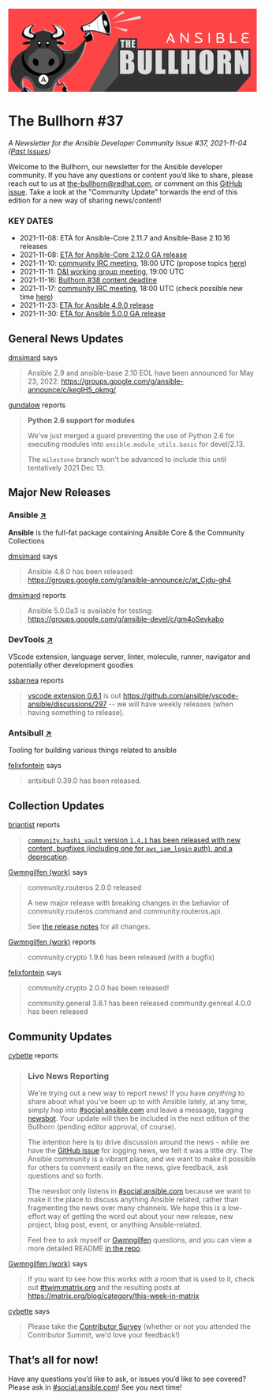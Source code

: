 ![](../assets/img/bullhorn-banner-mango.png)

# The Bullhorn #37

*A Newsletter for the Ansible Developer Community*
*Issue #37, 2021-11-04 ([Past Issues](https://us19.campaign-archive.com/home/?u=56d874e027110e35dea0e03c1&id=d6635f5420))*

Welcome to the Bullhorn, our newsletter for the Ansible developer community. If you have any questions or content you’d like to share, please reach out to us at the-bullhorn@redhat.com, or comment on this [GitHub issue](https://github.com/ansible/community/issues/546). Take a look at the "Community Update" torwards the end of this edition for a new way of sharing news/content!

### KEY DATES

* 2021-11-08: ETA for Ansible-Core 2.11.7 and Ansible-Base 2.10.16 releases
* 2021-11-08: [ETA for Ansible-Core 2.12.0 GA release](https://docs.ansible.com/ansible-core/devel/roadmap/ROADMAP_2_12.html)
* 2021-11-10: [community IRC meeting](https://github.com/ansible/community/issues/539), 18:00 UTC (propose topics [here](https://github.com/ansible-community/community-topics/issues))
* 2021-11-11: [D&I working group meeting](https://github.com/ansible/community/issues/577), 19:00 UTC
* 2021-11-16: [Bullhorn #38 content deadline](https://github.com/ansible/community/issues/546)
* 2021-11-17: [community IRC meeting](https://github.com/ansible/community/issues/539), 18:00 UTC (check possible new time [here](https://github.com/ansible-community/community-topics/issues/48))
* 2021-11-23: [ETA for Ansible 4.9.0 release](https://docs.ansible.com/ansible/devel/roadmap/COLLECTIONS_4.html)
* 2021-11-30: [ETA for Ansible 5.0.0 GA release](https://docs.ansible.com/ansible/devel/roadmap/COLLECTIONS_5.html)

## General News Updates

[dmsimard](https://matrix.to/#/@dmsimard:matrix.org) says

> Ansible 2.9 and ansible-base 2.10 EOL have been announced for May 23, 2022: https://groups.google.com/g/ansible-announce/c/kegIH5_okmg/

[gundalow](https://github.com/gundalow) reports

> **Python 2.6 support for modules**
> 
> We've just merged a guard preventing the use of Python 2.6 for executing modules into `ansible.module_utils.basic` for devel/2.13.
> 
> The `milestone` branch won't be advanced to include this until tentatively 2021 Dec 13.

## Major New Releases

### Ansible [↗](https://github.com/ansible-collections)

**Ansible** is the full-fat package containing Ansible Core & the Community Collections

[dmsimard](https://matrix.to/#/@dmsimard:matrix.org) says

> Ansible 4.8.0 has been released: https://groups.google.com/g/ansible-announce/c/at_Cjdu-gh4

[dmsimard](https://matrix.to/#/@dmsimard:matrix.org) reports

> Ansible 5.0.0a3 is available for testing: https://groups.google.com/g/ansible-devel/c/gm4oSevkabo

### DevTools [↗](https://github.com/ansible/vscode-ansible)

VScode extension, language server, linter, molecule, runner, navigator and potentially other development goodies

[ssbarnea](https://matrix.to/#/@ssbarnea:matrix.org) reports

> [vscode extension 0.6.1](https://marketplace.visualstudio.com/items?itemName=redhat.ansible) is out https://github.com/ansible/vscode-ansible/discussions/297 -- we will have weekly releases (when having something to release).

### Antsibull [↗](https://github.com/ansible-community/antsibull)

Tooling for building various things related to ansible

[felixfontein](https://github.com/felixfontein) says

> antsibull 0.39.0 has been released.

## Collection Updates

[briantist](https://github.com/briantist) reports

> [`community.hashi_vault` version `1.4.1` has been released with new content, bugfixes (including one for `aws_iam_login` auth), and a deprecation](https://github.com/ansible-collections/community.hashi_vault/releases/tag/1.4.1).

[Gwmngilfen (work)](https://matrix.to/#/@gwmngilfen:ansible.im) says

> community.routeros 2.0.0 released
> 
> A new major release with breaking changes in the behavior of community.routeros.command and community.routeros.api.
> 
> See [the release notes](https://github.com/ansible-collections/community.routeros/blob/main/CHANGELOG.rst) for all changes.

[Gwmngilfen (work)](https://matrix.to/#/@gwmngilfen:ansible.im) reports

> community.crypto 1.9.6 has been released (with a bugfix)

[felixfontein](https://github.com/felixfontein) says

> community.crypto 2.0.0 has been released!
> 
> community.general 3.8.1 has been released
> community.genreal 4.0.0 has been released

## Community Updates

[cybette](https://matrix.to/#/@cybette:ansible.im) reports

> ### Live News Reporting
> 
> We're trying out a new way to report news! If you have _anything_ to share about what you've been up to with Ansible lately, at any time, simply hop into [#social:ansible.com](https://matrix.to/#/#social:ansible.com) and leave a message, tagging [newsbot](https://matrix.to/#/@newsbot:ansible.im). Your update will then be included in the next edition of the Bullhorn (pending editor approval, of course).
> 
> The intention here is to drive discussion around the news - while we have the [GitHub issue](https://github.com/ansible/community/issues/546) for logging news, we felt it was a little dry. The Ansible community is a vibrant place, and we want to make it possible for others to comment easily on the news, give feedback, ask questions and so forth.
> 
> The newsbot only listens in [#social:ansible.com](https://matrix.to/#/#social:ansible.com) because we want to make it the place to discuss anything Ansible related, rather than fragmenting the news over many channels. We hope this is a low-effort way of getting the word out about your new release, new project, blog post, event, or anything Ansible-related.
> 
> Feel free to ask myself or [Gwmngilfen](https://matrix.to/#/@gwmngilfen:ansible.im) questions, and you can view a more detailed README [in the repo](https://github.com/ansible-community/ansible.im/blob/main/bots/README.md).

[Gwmngilfen (work)](https://matrix.to/#/@gwmngilfen:ansible.im) says

> If you want to see how this works with a room that is used to it, check out [#twim:matrix.org](https://matrix.to/#/#twim:matrix.org) and the resulting posts at https://matrix.org/blog/category/this-week-in-matrix

[cybette](https://matrix.to/#/@cybette:ansible.im) says

> Please take the [Contributor Survey](https://www.surveymonkey.co.uk/r/GSMSG7K) (whether or not you attended the Contributor Summit, we'd love your feedback!)

## That’s all for now!

Have any questions you’d like to ask, or issues you’d like to see covered? Please ask in [#social:ansible.com](https://matrix.to/#/#social:ansible.com)! See you next time!
